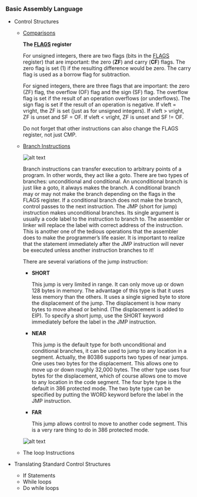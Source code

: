 ### Basic Assembly Language

- Control Structures
  - [Comparisons](cmp)

      **The [FLAGS](https://en.wikipedia.org/wiki/FLAGS_register#FLAGS) register**

      For unsigned integers, there are two flags (bits in the [FLAGS](https://en.wikipedia.org/wiki/FLAGS_register#FLAGS) register) that are important: the zero (**ZF**) and carry (**CF**) flags. The zero flag is set (1) if the resulting difference would be zero. The carry flag is used as a borrow flag for subtraction.

      For signed integers, there are three flags that are important: the zero (ZF) flag, the overflow (OF) flag and the sign (SF) flag. The overflow flag is set if the result of an operation overflows (or underflows). The sign flag is set if the result of an operation is negative. If vleft = vright, the ZF is set (just as for unsigned integers). If vleft > vright, ZF is unset and SF = OF. If vleft < vright, ZF is unset and SF != OF.

      Do not forget that other instructions can also change the FLAGS register,
      not just CMP.

  - [Branch Instructions](jmp)

    ![alt text](https://i.imgur.com/Gn5OKMi.png?1 "Table from textbook")

    Branch instructions can transfer execution to arbitrary points of a program.  In other words, they act like a goto. There are two types of branches: unconditional and conditional. An unconditional branch is just like a goto, it always makes the branch. A conditional branch may or may not make the branch depending on the flags in the FLAGS register. If a conditional branch does not make the branch, control passes to the next instruction.  The JMP (short for jump) instruction makes unconditional branches. Its single argument is usually a code label to the instruction to branch to.  The assembler or linker will replace the label with correct address of the instruction.  This is another one of the tedious operations that the assembler does to make the programmer’s life easier. It is important to realize that the statement immediately after the JMP instruction will never be executed unless another instruction branches to it!

    There are several variations of the jump instruction:


    - **SHORT**

        This jump is very limited in range. It can only move up or down 128 bytes in memory. The advantage of this type is that it uses less memory than the others. It uses a single signed byte to store the displacement of the jump. The displacement is how many bytes to move ahead or behind. (The displacement is added to EIP). To specify a short jump, use the SHORT keyword immediately before the label in the JMP instruction.
    - **NEAR**

        This jump is the default type for both unconditional and conditional branches, it can be used to jump to any location in a segment.  Actually, the 80386 supports two types of near jumps. One uses two bytes for the displacement. This allows one to move up or down roughly 32,000 bytes. The other type uses four bytes for the displacement, which of course allows one to move to any location in the code segment. The four byte type is the default in 386 protected mode. The two byte type can be specified by putting the WORD keyword before the label in the JMP instruction.
    - **FAR**

        This jump allows control to move to another code segment. This is a very rare thing to do in 386 protected mode.

    ![alt text](https://i.imgur.com/vh0bzmT.png "Table from textbook")

  - The loop Instructions

- Translating Standard Control Structures
  - If Statements
  - While loops
  - Do while loops

